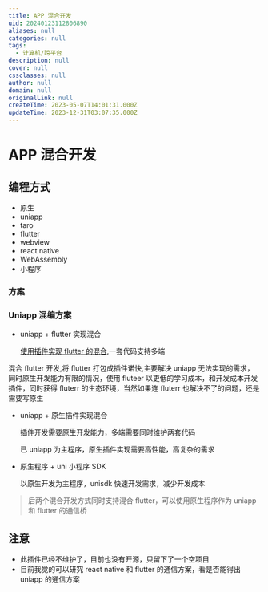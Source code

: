 ```yaml
---
title: APP 混合开发
uid: 20240123112806890
aliases: null
categories: null
tags:
  - 计算机/跨平台
description: null
cover: null
cssclasses: null
author: null
domain: null
originalLink: null
createTime: 2023-05-07T14:01:31.000Z
updateTime: 2023-12-31T03:07:35.000Z
---
```


# APP 混合开发

## 编程方式

- 原生
- uniapp
- taro
- flutter
- webview
- react native
- WebAssembly
- 小程序

### 方案

### Uniapp 混编方案

- uniapp + flutter 实现混合

  [使用插件实现 flutter 的混合](https://ext.dcloud.net.cn/plugin?id=4302#detail),一套代码支持多端

 混合 flutter 开发,将 flutter 打包成插件诺快,主要解决 uniapp 无法实现的需求，同时原生开发能力有限的情况，使用 fluteer 以更低的学习成本，和开发成本开发插件，同时获得 fluterr 的生态环境，当然如果连 fluterr 也解决不了的问题，还是需要写原生

- uniapp + 原生插件实现混合

  插件开发需要原生开发能力，多端需要同时维护两套代码

  已 uniapp 为主程序，原生插件实现需要高性能，高复杂的需求

- 原生程序 + uni 小程序 SDK

  以原生开发为主程序，unisdk 快速开发需求，减少开发成本

> 后两个混合开发方式同时支持混合 flutter，可以使用原生程序作为 uniapp 和 flutter 的通信桥

## 注意

- 此插件已经不维护了，目前也没有开源，只留下了一个空项目
- 目前我觉的可以研究 react native 和 flutter 的通信方案，看是否能得出 uniapp 的通信方案

